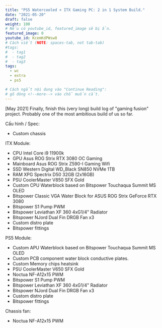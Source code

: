 ```yaml
---
title: "PS5 Watercooled × ITX Gaming PC: 2 in 1 System Build."
date: "2021-05-20"
draft: false
weight: 100
# Nếu có youtube_id, featured_image sẽ bị ẩn.
featured_image: 0
youtube_id: KcemKdPWsw8
# Cách viết (NOTE: spaces-tab, not tab-tab)
#tags:
#  - tag1
#  - tag2
#  - tag3
tags:
  - wc
  - extra
  - ps5

# Cách ngắt nội dung vào "Continue Reading":
# gõ dòng <!--more--> vào chỗ muốn cắt.
---
```


[May 2021] 
Finally, finish this (very long) build log of "gaming fusion" project. Probably one of the most ambitious build of us so far.<!--more-->

Cấu hình / Spec:
- Custom chassis

ITX Module:
- CPU Intel Core i9 11900k
- GPU Asus ROG Strix RTX 3080 OC Gaming
- Mainboard Asus ROG Strix Z590-I Gaming Wifi
- SSD Western Digital WD_Black SN850 NVMe 1TB
- RAM XPG Spectrix D50 32GB (2x16GB)
- PSU CoolerMaster V850 SFX Gold
- Custom CPU Waterblock based on Bitspower Touchaqua Summit MS OLED
- Bitspower Classic VGA Water Block for ASUS ROG Strix GeForce RTX 3080
- Bitspower S1 Pump PWM
- Bitspower Leviathan XF 360 4xG1/4" Radiator
- Bitspower NJord Dual Fin DRGB Fan x3
- Custom distro plate
- Bitspower fittings

PS5 Module:
- Custom APU Waterblock based on Bitspower Touchaqua Summit MS OLED
- Custom PCB component water block conductive plates.
- Custom Memory chips heatsink
- PSU CoolerMaster V650 SFX Gold
- Noctua NF-A12x15 PWM
- Bitspower S1 Pump PWM
- Bitspower Leviathan XF 360 4xG1/4" Radiator
- Bitspower NJord Dual Fin DRGB Fan x3
- Custom distro plate
- Bitspower fittings

Chassis fan:
- Noctua NF-A12x15 PWM